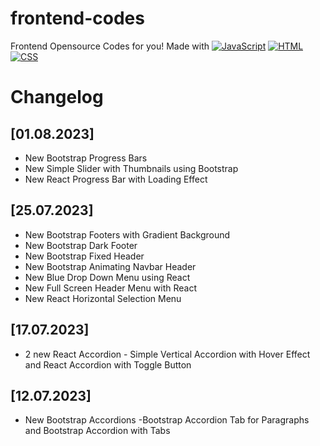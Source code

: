 # frontend-codes
Frontend Opensource Codes for you!
Made with 
[![JavaScript](https://img.shields.io/badge/JavaScript-F7DF1E?style=for-the-badge&logo=javascript&logoColor=white)](https://javascript.com) 
[![HTML](https://img.shields.io/badge/HTML-E34F26?style=for-the-badge&logo=html5&logoColor=white)](https://html.spec.whatwg.org/multipage/) 
[![CSS](https://img.shields.io/badge/CSS-1572B6?style=for-the-badge&logo=css3&logoColor=white)](https://w3.org/Style/CSS)

# Changelog

## [01.08.2023]

- New Bootstrap Progress Bars
- New Simple Slider with Thumbnails using Bootstrap
- New React Progress Bar with Loading Effect

## [25.07.2023]

- New Bootstrap Footers with Gradient Background
- New Bootstrap Dark Footer
- New Bootstrap Fixed Header
- New Bootstrap Animating Navbar Header
- New Blue Drop Down Menu using React
- New Full Screen Header Menu with React
- New React Horizontal Selection Menu

## [17.07.2023]

- 2 new React Accordion - Simple Vertical Accordion with Hover Effect and React Accordion with Toggle Button

## [12.07.2023]

- New Bootstrap Accordions -Bootstrap Accordion Tab for Paragraphs and Bootstrap Accordion with Tabs
